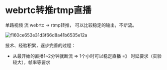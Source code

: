 # webrtc转推rtmp直播

单路视频 流 webrtc -> rtmp转推， 可以比较稳定的输出，不断流。

![f160ce653e31d3f66d8a41b6535e12a](https://github.com/user-attachments/assets/a3315461-3afb-41b6-8f94-3428a39ba87e)


技术、经验积累，逐步完善的过程：
* 从最开始的直播1~2分钟就断流 => 1个小时可以稳定直播  =》 时延要求（实验较大），帧率等要求
